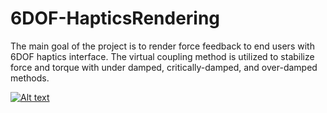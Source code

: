 # 6DOF-HapticsRendering
The main goal of the project is to render force feedback to end users with 6DOF haptics interface. The virtual coupling method is utilized to stabilize force and torque with under damped, critically-damped, and over-damped methods.

[![Alt text](https://img.youtube.com/vi/mm6n2Ta2KyY/0.jpg)](https://youtu.be/mm6n2Ta2KyY?t=2)
